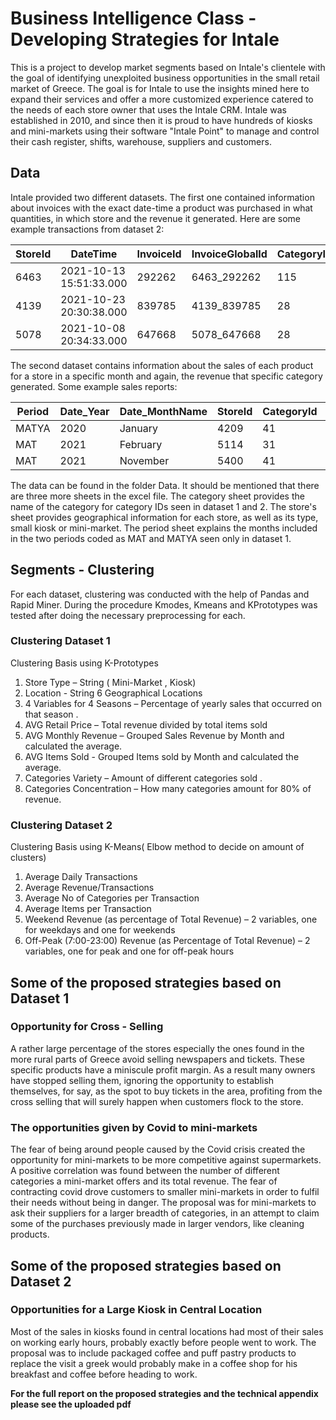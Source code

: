 # Business Intelligence Class - Developing Strategies for Intale

This is a project to develop market segments based on Intale's clientele with the goal of identifying unexploited business opportunities in the small retail market of Greece. The goal is for Intale to use the insights mined here to expand their services and offer a more customized experience catered to the needs of each store owner that uses the Intale CRM. Intale was established in 2010, and since then it is proud to have hundreds of kiosks and mini-markets using their software "Intale Point" to manage and control their cash register, shifts, warehouse, suppliers and customers.

## Data 

Intale provided two different datasets. The first one contained information about invoices with the exact date-time a product was purchased in what quantities, in which store and the revenue it generated. Here are some example transactions from dataset 2:

| StoreId | DateTime                | InvoiceId | InvoiceGlobalId | CategoryId | Quantity | Revenue |
|---------|-------------------------|-----------|-----------------|------------|----------|---------|
| 6463    | 2021-10-13 15:51:33.000 | 292262    | 6463_292262     | 115        | 2        | 4       |
| 4139    | 2021-10-23 20:30:38.000 | 839785    | 4139_839785     | 28         | 1        | 4.6     |
| 5078    | 2021-10-08 20:34:33.000 | 647668    | 5078_647668     | 28         | 1        | 4.6     |

The second dataset contains information about the sales of each product for a store in a specific month and again, the revenue that specific category generated. Some example sales reports:

| Period | Date_Year | Date_MonthName | StoreId | CategoryId | Quantity | Revenue |
|--------|-----------|----------------|---------|------------|----------|---------|
| MATYA  | 2020      | January        | 4209    | 41         | 135      | 132.5   |
| MAT    | 2021      | February       | 5114    | 31         | 13       | 27.1    |
| MAT    | 2021      | November       | 5400    | 41         | 2        | 2       |

The data can be found in the folder Data. It should be mentioned that there are three more sheets in the excel file. The category sheet provides the name of the category for category IDs seen in dataset 1 and 2. The store's sheet provides geographical information for each store, as well as its type, small kiosk or mini-market. The period sheet explains the months included in the two periods coded as MAT and MATYA seen only in dataset 1. 

## Segments - Clustering
For each dataset, clustering was conducted with the help of Pandas and Rapid Miner. During the procedure Kmodes, Kmeans and KPrototypes was tested after doing the necessary preprocessing for each. 



### Clustering Dataset 1 
Clustering Basis using K-Prototypes 

1. Store Type – String ( Mini-Market , Kiosk)
2. Location - String 6 Geographical Locations
3. 4 Variables for 4 Seasons – Percentage of yearly sales that occurred on that season .
4. AVG Retail Price – Total revenue divided by total items sold
5. AVG Monthly Revenue – Grouped Sales Revenue by Month and calculated the average.
6. AVG Items Sold - Grouped Items sold by Month and calculated the average.
7. Categories Variety – Amount of different categories sold .
8. Categories Concentration – How many categories amount for 80% of revenue.




### Clustering Dataset 2

Clustering Basis using K-Means( Elbow method to decide on amount of clusters)

1. Average Daily Transactions
2. Average Revenue/Transactions
3. Average No of Categories per Transaction
4. Average Items per Transaction
5. Weekend Revenue (as percentage of Total Revenue) – 2 variables, one for weekdays and one for weekends
6. Off-Peak (7:00-23:00) Revenue (as Percentage of Total Revenue) – 2 variables, one for peak and one for off-peak hours

## Some of the proposed strategies based on Dataset 1

### Opportunity for Cross - Selling 

A rather large percentage of the stores especially the ones found in the more rural parts of Greece avoid selling newspapers and tickets. These specific products have a miniscule profit margin. As a result many owners have stopped selling them, ignoring the opportunity to establish themselves, for say, as the spot to buy tickets in the area, profiting from the cross selling that will surely happen when customers flock to the store. 

### The opportunities given by Covid to mini-markets

The fear of being around people caused by the Covid crisis created the opportunity for mini-markets to be more competitive against supermarkets. A positive correlation was found between the number of different categories a mini-market offers and its total revenue. The fear of contracting covid drove customers to smaller mini-markets in order to fulfil their needs without being in danger. The proposal was for mini-markets to ask their suppliers for a larger breadth of categories, in an attempt to claim some of the purchases previously made in larger vendors, like cleaning products. 

## Some of the proposed strategies based on Dataset 2

### Opportunities for a Large Kiosk in Central Location

Most of the sales in kiosks found in central locations had most of their sales on working early hours, probably exactly before people went to work. The proposal was to include packaged coffee and puff pastry products to replace the visit a greek would probably make in a coffee shop for his breakfast and coffee before heading to work. 



**For the full report on the proposed strategies and the technical appendix please see the uploaded pdf** 
